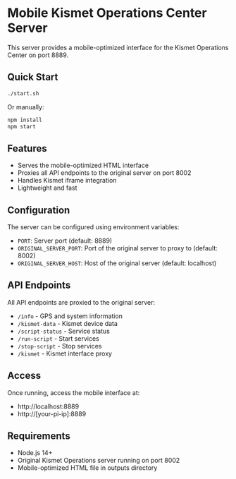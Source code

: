 # Mobile Kismet Operations Center Server

This server provides a mobile-optimized interface for the Kismet Operations Center on port 8889.

## Quick Start

```bash
./start.sh
```

Or manually:

```bash
npm install
npm start
```

## Features

- Serves the mobile-optimized HTML interface
- Proxies all API endpoints to the original server on port 8002
- Handles Kismet iframe integration
- Lightweight and fast

## Configuration

The server can be configured using environment variables:

- `PORT`: Server port (default: 8889)
- `ORIGINAL_SERVER_PORT`: Port of the original server to proxy to (default: 8002)
- `ORIGINAL_SERVER_HOST`: Host of the original server (default: localhost)

## API Endpoints

All API endpoints are proxied to the original server:

- `/info` - GPS and system information
- `/kismet-data` - Kismet device data
- `/script-status` - Service status
- `/run-script` - Start services
- `/stop-script` - Stop services
- `/kismet` - Kismet interface proxy

## Access

Once running, access the mobile interface at:
- http://localhost:8889
- http://[your-pi-ip]:8889

## Requirements

- Node.js 14+
- Original Kismet Operations server running on port 8002
- Mobile-optimized HTML file in outputs directory